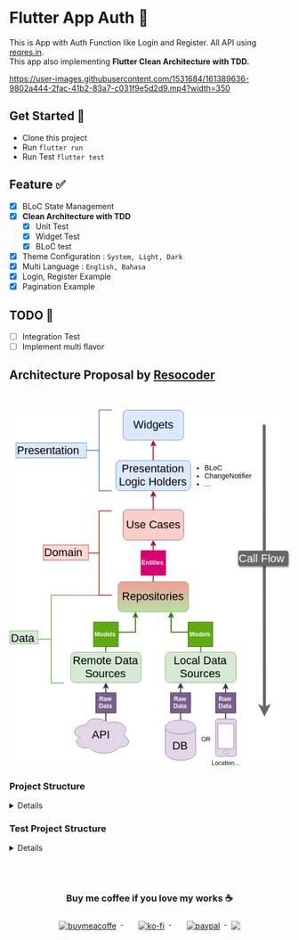 <br>

# Flutter App Auth 📱

This is App with Auth Function like Login and Register. All API using [reqres.in](https://reqres.in/).
<br>This app also implementing **Flutter Clean Architecture with TDD.**



https://user-images.githubusercontent.com/1531684/161389636-9802a444-2fac-41b2-83a7-c031f9e5d2d9.mp4?width=350



## Get Started 🚀

- Clone this project
- Run `flutter run`
- Run Test `flutter test`

## Feature ✅
- [x] BLoC State Management
- [x] **Clean Architecture with TDD**
    - [x] Unit Test
    - [x] Widget Test
    - [x] BLoC test
- [x] Theme Configuration : `System, Light, Dark`
- [x] Multi Language : `English, Bahasa`
- [x] Login, Register Example
- [x] Pagination Example

## TODO 📝

- [ ] Integration Test
- [ ] Implement multi flavor

## Architecture Proposal by [Resocoder](https://github.com/ResoCoder/flutter-tdd-clean-architecture-course)

<br>

![architecture-proposal](./architecture-proposal.png)

### Project Structure

<details>

````
lib
 ├── core
 │   ├── core.dart
 │   ├── core_mapper.dart
 │   ├── error
 │   │   ├── error.dart
 │   │   ├── exceptions.dart
 │   │   └── failure.dart
 │   ├── localization
 │   │   ├── generated
 │   │   │   ├── strings.dart
 │   │   │   ├── strings_en.dart
 │   │   │   └── strings_id.dart
 │   │   ├── intl_en.arb
 │   │   ├── intl_id.arb
 │   │   ├── l10n.dart
 │   │   └── localization.dart
 │   └── usecase
 │       └── usecase.dart
 ├── data
 │   ├── data.dart
 │   ├── datasources
 │   │   ├── datasources.dart
 │   │   ├── local
 │   │   │   ├── data_helper.dart
 │   │   │   ├── local.dart
 │   │   │   └── pref_manager.dart
 │   │   └── remote
 │   │       ├── auth_remote_datasources.dart
 │   │       ├── model
 │   │       │   ├── auth
 │   │       │   │   ├── auth.dart
 │   │       │   │   ├── login_response.dart
 │   │       │   │   ├── register_response.dart
 │   │       │   │   └── users_response.dart
 │   │       │   └── model.dart
 │   │       ├── remote.dart
 │   │       └── services
 │   │           ├── dio_client.dart
 │   │           ├── dio_interceptor.dart
 │   │           ├── list_api.dart
 │   │           └── services.dart
 │   └── repositories
 │       ├── auth_repository_impl.dart
 │       └── repositories.dart
 ├── di
 │   └── di.dart
 ├── domain
 │   ├── domain.dart
 │   ├── entities
 │   │   ├── auth
 │   │   │   ├── auth.dart
 │   │   │   ├── login.dart
 │   │   │   ├── register.dart
 │   │   │   └── users.dart
 │   │   └── entities.dart
 │   ├── repositories
 │   │   ├── auth_repository.dart
 │   │   └── repositories.dart
 │   └── usecases
 │       ├── auth
 │       │   ├── auth.dart
 │       │   ├── get_users.dart
 │       │   ├── post_login.dart
 │       │   └── post_register.dart
 │       └── usecases.dart
 ├── main.dart
 ├── presentation
 │   ├── page
 │   │   ├── app_route.dart
 │   │   ├── auth
 │   │   │   ├── auth.dart
 │   │   │   ├── cubit
 │   │   │   │   ├── cubit.dart
 │   │   │   │   ├── login_cubit.dart
 │   │   │   │   ├── login_state.dart
 │   │   │   │   ├── register_cubit.dart
 │   │   │   │   └── register_state.dart
 │   │   │   ├── login_page.dart
 │   │   │   └── register_page.dart
 │   │   ├── main
 │   │   │   ├── cubit
 │   │   │   │   ├── cubit.dart
 │   │   │   │   └── navdrawer_cubit.dart
 │   │   │   ├── dashboard
 │   │   │   │   ├── cubit
 │   │   │   │   │   ├── cubit.dart
 │   │   │   │   │   ├── users_cubit.dart
 │   │   │   │   │   └── users_state.dart
 │   │   │   │   ├── dashboard.dart
 │   │   │   │   ├── dashboard_page.dart
 │   │   │   │   └── dashboard_success.dart
 │   │   │   ├── main.dart
 │   │   │   ├── main_page.dart
 │   │   │   ├── menu_drawer.dart
 │   │   │   └── settings
 │   │   │       ├── cubit
 │   │   │       │   ├── cubit.dart
 │   │   │       │   └── settings_cubit.dart
 │   │   │       ├── settings.dart
 │   │   │       └── settings_page.dart
 │   │   ├── pages.dart
 │   │   └── splashscreen
 │   │       └── splash_screen_page.dart
 │   ├── presentation.dart
 │   ├── resources
 │   │   ├── dimens.dart
 │   │   ├── images.dart
 │   │   ├── palette.dart
 │   │   ├── resources.dart
 │   │   └── styles.dart
 │   └── widgets
 │       ├── button.dart
 │       ├── button_notification.dart
 │       ├── button_text.dart
 │       ├── circle_image.dart
 │       ├── color_loaders.dart
 │       ├── drop_down.dart
 │       ├── empty.dart
 │       ├── loading.dart
 │       ├── my_appbar.dart
 │       ├── parent.dart
 │       ├── spacer_h.dart
 │       ├── spacer_v.dart
 │       ├── text_f.dart
 │       ├── toast.dart
 │       └── widgets.dart
 └── utils
     ├── ext
     │   ├── context.dart
     │   ├── ext.dart
     │   └── string.dart
     ├── helper
     │   ├── common.dart
     │   ├── constant.dart
     │   └── helper.dart
     └── utils.dart

````

</details>

### Test Project Structure

<details>

````
  test
    ├── data
    │   ├── datasources
    │   │   └── remote
    │   │       ├── auth_remote_datasources_test.dart
    │   │       └── model
    │   │           └── auth
    │   │               ├── login_response_test.dart
    │   │               ├── register_response_test.dart
    │   │               └── users_response_test.dart
    │   └── repositories
    │       └── auth_repository_impl_test.dart
    ├── domain
    │   └── usecases
    │       └── auth
    │           ├── get_users_test.dart
    │           ├── post_login_test.dart
    │           └── post_register_test.dart
    ├── helpers
    │   ├── data_dummy
    │   │   ├── list_user_empty_response.json
    │   │   ├── list_user_response.json
    │   │   ├── login_success_response.json
    │   │   ├── login_unsuccessful_response.json
    │   │   ├── register_success_response.json
    │   │   └── register_unsuccessful_response.json
    │   ├── json_reader.dart
    │   ├── paths.dart
    │   ├── test_mock.dart
    │   └── test_mock.mocks.dart
    └── presentation
        └── page
            ├── auth
            │   ├── cubit
            │   │   ├── login_cubit_test.dart
            │   │   ├── login_cubit_test.mocks.dart
            │   │   ├── login_state_test.dart
            │   │   ├── register_cubit_test.dart
            │   │   ├── register_cubit_test.mocks.dart
            │   │   └── register_state_test.dart
            │   ├── login_page_test.dart
            │   └── register_page_test.dart
            └── main
                ├── cubit
                │   └── navdrawer_cubit_test.dart
                ├── dashboard
                │   ├── cubit
                │   │   ├── users_cubit_test.dart
                │   │   ├── users_cubit_test.mocks.dart
                │   │   └── users_state_test.dart
                │   └── dashboard_page_test.dart
                └── settings
                    ├── cubit
                    │   └── settings_cubit_test.dart
                    └── settings_page_test.dart

````

</details>


<br><br>

<h3 align="center">Buy me coffee if you love my works ☕️</h3>
<p align="center">
  <a href="https://www.buymeacoffee.com/Lzyct" target="_blank">
    <img src="https://www.buymeacoffee.com/assets/img/guidelines/download-assets-sm-2.svg" alt="buymeacoffe" style="vertical-align:top; margin:8px" height="36">
  </a>&nbsp;&nbsp;&nbsp;&nbsp;
   <a href="https://ko-fi.com/Lzyct" target="_blank">
    <img src="https://help.ko-fi.com/system/photos/3604/0095/9793/logo_circle.png" alt="ko-fi" style="vertical-align:top; margin:8px" height="36">
  </a>&nbsp;&nbsp;&nbsp;&nbsp;
  <a href="https://paypal.me/ukieTux" target="_blank">
    <img src="https://blog.zoom.us/wp-content/uploads/2019/08/paypal.png" alt="paypal" style="vertical-align:top; margin:8px" height="36">
  </a>
  <a href="https://saweria.co/Lzyct" target="_blank">
   <img src="https://1.bp.blogspot.com/-7OuHSxaNk6A/X92QPg8L9kI/AAAAAAAAG0E/lUzKf_uuVP8jCqvXpA7juh_l-TfK2jnbwCLcBGAsYHQ/s16000/SAWERIA.webp" style="vertical-align:top; margin:8px" height="36">
  </a>
</p>
<br><br>
